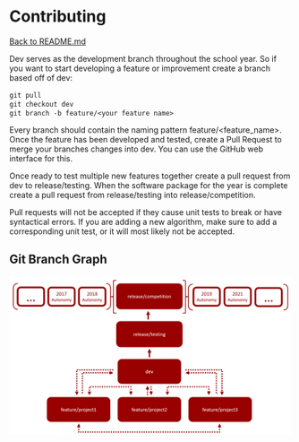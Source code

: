 # Contributing

[Back to README.md](../../README.md)

Dev serves as the development branch throughout the school year. So if you want to start developing a feature or
improvement create a branch based off of dev:

```
git pull
git checkout dev
git branch -b feature/<your feature name>
```

Every branch should contain the naming pattern feature/<feature_name>. Once the feature has been developed and tested,
create a Pull Request to merge your branches changes into dev. You can use the GitHub web interface for this.

Once ready to test multiple new features together create a pull request from dev to release/testing. When the software
package for the year is complete create a pull request from release/testing into release/competition.

Pull requests will not be accepted if they cause unit tests to break or have syntactical errors. If you are adding a new
algorithm, make sure to add a corresponding unit test, or it will most likely not be accepted.

## Git Branch Graph

![GitHub Diagram](github.png)